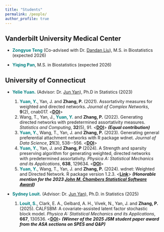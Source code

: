 ```yaml
---
title: "Students"
permalink: /people/
author_profile: true
---
```


## Vanderbilt University Medical Center

- **<span style="color:teal">Zongyue Teng</span>** (Co-advised with Dr. [Dandan Liu](https://www.vumc.org/biostatistics/person/dandan-liu)), M.S. in Biostatistics (expected 2026)

- **<span style="color:teal">Yiqing Pan</span>**, M.S. in Biostatistics (expected 2026)

## University of Connecticut

- **<span style="color:teal">Yelie Yuan.</span>** (Advisor: Dr. [Jun Yan](https://statistics.uconn.edu/person/jun-yan/)), Ph.D in Statistics (2023)
  1. **<span style="color:teal">Yuan, Y.</span>**, Yan, J. and **Zhang, P.** (2021). Assortativity measures for weighted and directed networks. *Journal of Complex Networks*, **9**(2), cnab017. <[**DOI**](https://doi.org/10.1093/comnet/cnab017)>
  2. Wang, T., Yan, J., **<span style="color:teal">Yuan, Y.</span>** and **Zhang, P.** (2022). Generating directed networks with predetermined assortativity measures. *Statistics and Computing*, **32**(5), 91. <[**DOI**](https://doi.org/10.1007/s11222-022-10161-8)> ***(Equal contribution)***
  3. **<span style="color:teal">Yuan, Y.</span>**, Wang, T., Yan, J. and **Zhang, P.** (2023). Generating general preferential attachment networks with R package wdnet. *Journal of Data Science*, **21**(3), 538--556. <[**DOI**](https://doi.org/10.6339/23-JDS1110)>
  4. **<span style="color:teal">Yuan, Y.</span>**, Yan, J. and **Zhang, P** (2024). A Strength and sparsity preserving algorithm for generating weighted, directed networks with predetermined assortativity. *Physica A: Statistical Mechanics and its Applications*, **638**, 129634. <[**DOI**](https://doi.org/10.1016/j.physa.2024.129634)>
  5. **<span style="color:teal">Yuan, Y.</span>**, Wang, T., Yan, J. and **Zhang, P.** (2024). wdnet: Weighted and Directed Network. R package version 1.2.3. <[**Link**](https://cran.r-project.org/web/packages/wdnet/index.html)> ***(Honorable mention for the 2023 [John M. Chambers Statistical Software Award](https://community.amstat.org/jointscsg-section/awards/john-m-chambers))***
  
- **<span style="color:teal">Sydney Louit.</span>** (Advisor: Dr. [Jun Yan](https://statistics.uconn.edu/person/jun-yan/)), Ph.D. in Statistics (2025)
  1. **<span style="color:teal">Louit, S.</span>**, Clark, E. A., Gelbard, A. H., Vivek, N., Yan, J. and **Zhang, P.** (2025). CALFSBM: A covariate-assisted latent factor stochastic block model. *Physica A: Statistical Mechanics and its Applications*, **667**, 130536. <[**DOI**](https://doi.org/10.1016/j.physa.2025.130536)> ***(Winner of the 2025 JSM student paper award from the ASA sections on SPES and Q&P)***